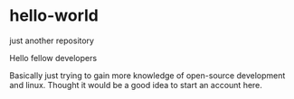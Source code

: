 # hello-world
just another repository

Hello fellow developers

Basically just trying to gain more knowledge of open-source development and linux. Thought it would be a good idea to start an account here. 
